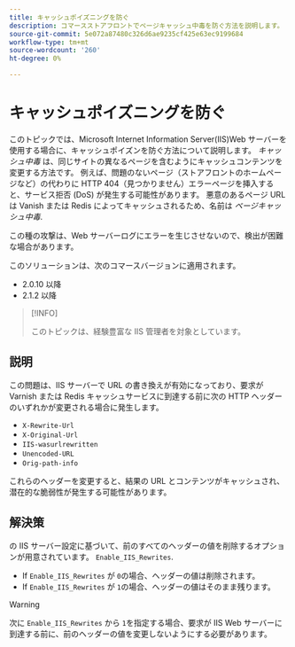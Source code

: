 ```yaml
---
title: キャッシュポイズニングを防ぐ
description: コマースストアフロントでページキャッシュ中毒を防ぐ方法を説明します。
source-git-commit: 5e072a87480c326d6ae9235cf425e63ec9199684
workflow-type: tm+mt
source-wordcount: '260'
ht-degree: 0%

---
```



# キャッシュポイズニングを防ぐ

このトピックでは、Microsoft Internet Information Server(IIS)Web サーバーを使用する場合に、キャッシュポイズンを防ぐ方法について説明します。 _キャッシュ中毒_ は、同じサイトの異なるページを含むようにキャッシュコンテンツを変更する方法です。 例えば、問題のないページ（ストアフロントのホームページなど）の代わりに HTTP 404（見つかりません）エラーページを挿入すると、サービス拒否 (DoS) が発生する可能性があります。 悪意のあるページ URL は Vanish または Redis によってキャッシュされるため、名前は _ページキャッシュ中毒_.

この種の攻撃は、Web サーバーログにエラーを生じさせないので、検出が困難な場合があります。

このソリューションは、次のコマースバージョンに適用されます。

- 2.0.10 以降
- 2.1.2 以降

>[!INFO]
>
>このトピックは、経験豊富な IIS 管理者を対象としています。

## 説明

この問題は、IIS サーバーで URL の書き換えが有効になっており、要求が Varnish または Redis キャッシュサービスに到達する前に次の HTTP ヘッダーのいずれかが変更される場合に発生します。

- `X-Rewrite-Url`
- `X-Original-Url`
- `IIS-wasurlrewritten`
- `Unencoded-URL`
- `Orig-path-info`

これらのヘッダーを変更すると、結果の URL とコンテンツがキャッシュされ、潜在的な脆弱性が発生する可能性があります。

## 解決策

の IIS サーバー設定に基づいて、前のすべてのヘッダーの値を削除するオプションが用意されています。 `Enable_IIS_Rewrites`.

- If `Enable_IIS_Rewrites` が `0`の場合、ヘッダーの値は削除されます。
- If `Enable_IIS_Rewrites` が `1`の場合、ヘッダーの値はそのまま残ります。

>[!WARNING]
>
>次に `Enable_IIS_Rewrites` から `1`を指定する場合、要求が IIS Web サーバーに到達する前に、前のヘッダーの値を変更しないようにする必要があります。
